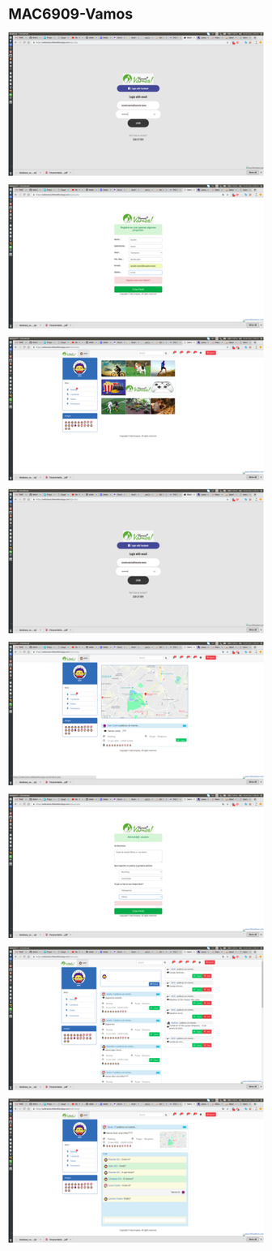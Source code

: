 # MAC6909-Vamos



<p align="center">
  <img src="img/vamos-usuarionuevo.png">       
</p>
<p align="center">
  <img src="img/vamos.usuarionuevo.png">       
</p>
<p align="center">
  <img src="img/vamos-index.png">       
</p>


<p align="center">
  <img src="img/vamos-usuarionuevo.png">       
</p>
<p align="center">
  <img src="img/vamos-maps.png">       
</p>
<p align="center">
  <img src="img/vamos-hobbies.png">       
</p>
<p align="center">
  <img src="img/vamos-eventos.png">       
</p>
<p align="center">
  <img src="img/vamos-chat.png">       
</p>
